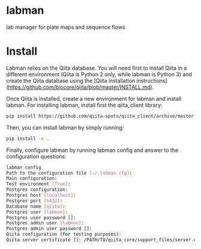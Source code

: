 # labman
lab manager for plate maps and sequence flows

# Install
Labman relies on the Qiita database. You will need first to install Qiita in
a different environment (Qiita is Python 2 only, while labman is Python 3) and
create the Qiita database using the [Qiita installation instructions]
(https://github.com/biocore/qiita/blob/master/INSTALL.md).

Once Qiita is installed, create a new environment for labman and install labman.
For installing labman, install first the qiita_client library:

```bash
pip install https://github.com/qiita-spots/qiita_client/archive/master.zip
```

Then, you can install labman by simply running:

```bash
pip install -e .
```

Finally, configure labman by running labman config and answer to the configuration
questions:

```bash
labman config
Path to the configuration file [~/.labman.cfg]:
Main configuration:
Test environment [True]:
Postgres configuration:
Postgres host [localhost]:
Postgres port [5432]:
Database name [qiita]:
Postgres user [labman]:
Postgres user password []:
Postgres admin user [labman]:
Postgres admin user password []:
Qiita configuration (for testing purposes):
Qiita server certificate []: /PATH/TO/qiita_core/support_files/server.crt
```

